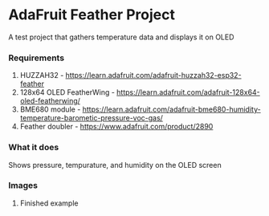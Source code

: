 # AdaFruit Feather Project

A test project that gathers temperature data and displays it on OLED

### Requirements

1. HUZZAH32 - https://learn.adafruit.com/adafruit-huzzah32-esp32-feather
2. 128x64 OLED FeatherWing - https://learn.adafruit.com/adafruit-128x64-oled-featherwing/
3. BME680 module - https://learn.adafruit.com/adafruit-bme680-humidity-temperature-barometic-pressure-voc-gas/
3. Feather doubler - https://www.adafruit.com/product/2890

### What it does

Shows pressure, tempurature, and humidity on the OLED screen

### Images
1. Finished example


